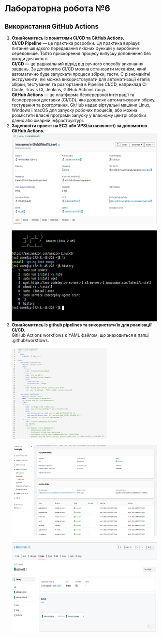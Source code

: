 # Лабораторна робота №6

## **Використання GitHub Actions**

1. **Ознайомитись із поняттями CI/CD та GitHub Actions.**<br>
**CI/CD Pipeline** — це практика розробки. Ця практика вирішує питання
швидкого передавання якісних функцій у виробниче середовище.
Тобто прискорення процесу випуску доповнення без шкоди для якості.
<br>**CI/CD** — це радикальний відхід від ручного способу виконання завдань.
За допомогою CI/CD можна встановити механізм, який автоматично буде
запускати процеси збірки, тести.
Є різноманітні інструменти, які можна використовувати для автоматизації етапів збірки, тестування та розгортання в Pipeline CI/CD, наприклад CI Circle, Travis CI, Jenkins, GitHub Actions тощо.<br>
**GitHub Actions** — це платформа безперервної інтеграції та безперервної доставки (CI/CD), яка дозволяє автоматизувати збірку, тестування та розгортання. GitHub надає віртуальні машини Linux, Windows і macOS для запуску робочих процесів, або можна розмістити власні програми запуску у власному центрі обробки даних або хмарній інфраструктурі.
2. **Задеплоїти проект на EC2 або VPS(за наявності) за допомогою GitHub Actions.**
<br><img src="screen/ec2.png" height="300"><br>
<br><img src="screen/ubuntu.png" height="300"><br>
3. **Ознайомитись із github pipelines та використати їх для реалізації CI/CD.**<br>
GitHub Actions workflows є YAML файлом, що знаходиться в папці .github/workflows. <br>
<br><img src="screen/pipelines.png" height="300"><br>
<br><img src="screen/codeDeploy.png" height="300"><br>
<br><img src="screen/github.png" height="300"><br>